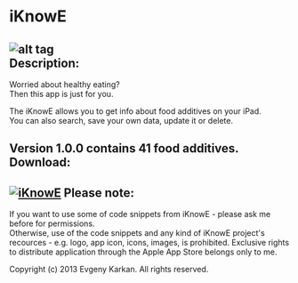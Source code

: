 iKnowE
======
![alt tag](https://raw.github.com/EvgenyKarkan/iKnowE/master/iKnowE/iKnowE/Resourses/Images/GitHub_icon.png)  
Description:
-----------
Worried about healthy eating?  
Then this app is just for you.

The iKnowE allows you to get info about food additives on your iPad.   
You can also search, save your own data, update it or delete.

Version 1.0.0 contains 41 food additives.
Download:
--------
[![iKnowE](https://raw.github.com/EvgenyKarkan/iKnowE/master/iKnowE/iKnowE/Resourses/Images/Download_on_the_App_Store_Badge_US-UK_135x40.png)](https://itunes.apple.com/us/app/iknowe/id725541258?mt=8 "iKnowE")
Please note:
------------
If you want to use some of code snippets from iKnowE - please ask me before for permissions.  
Otherwise, use of the code snippets and any kind of iKnowE project's recources - e.g. logo, app icon, icons, images, is prohibited. Exclusive rights to distribute application through the Apple App Store belongs only to me.  

Copyright (c) 2013 Evgeny Karkan. All rights reserved.


